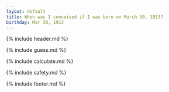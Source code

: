 ```yaml
---
layout: default
title: When was I conceived if I was born on March 30, 1913?
birthday: Mar 30, 1913
---
```


{% include header.md %}

{% include guess.md %}

{% include calculate.md %}

{% include safety.md %}

{% include footer.md %}



